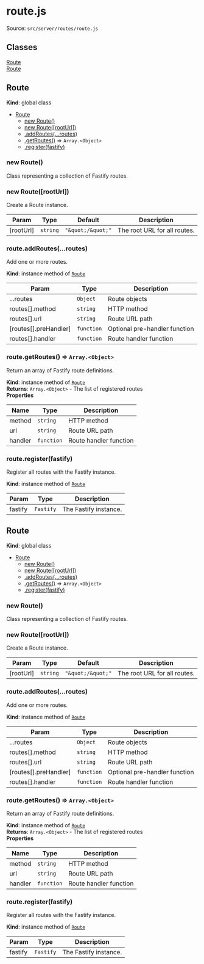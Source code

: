 # route.js

Source: `src/server/routes/route.js`

## Classes

<dl>
<dt><a href="#Route">Route</a></dt>
<dd></dd>
<dt><a href="#Route">Route</a></dt>
<dd></dd>
</dl>

<a name="Route"></a>

## Route
**Kind**: global class  

* [Route](#Route)
    * [new Route()](#new_Route_new)
    * [new Route([rootUrl])](#new_Route_new)
    * [.addRoutes(...routes)](#Route+addRoutes)
    * [.getRoutes()](#Route+getRoutes) ⇒ <code>Array.&lt;Object&gt;</code>
    * [.register(fastify)](#Route+register)

<a name="new_Route_new"></a>

### new Route()
Class representing a collection of Fastify routes.

<a name="new_Route_new"></a>

### new Route([rootUrl])
Create a Route instance.


| Param | Type | Default | Description |
| --- | --- | --- | --- |
| [rootUrl] | <code>string</code> | <code>&quot;\&quot;/\&quot;&quot;</code> | The root URL for all routes. |

<a name="Route+addRoutes"></a>

### route.addRoutes(...routes)
Add one or more routes.

**Kind**: instance method of [<code>Route</code>](#Route)  

| Param | Type | Description |
| --- | --- | --- |
| ...routes | <code>Object</code> | Route objects |
| routes[].method | <code>string</code> | HTTP method |
| routes[].url | <code>string</code> | Route URL path |
| [routes[].preHandler] | <code>function</code> | Optional pre-handler function |
| routes[].handler | <code>function</code> | Route handler function |

<a name="Route+getRoutes"></a>

### route.getRoutes() ⇒ <code>Array.&lt;Object&gt;</code>
Return an array of Fastify route definitions.

**Kind**: instance method of [<code>Route</code>](#Route)  
**Returns**: <code>Array.&lt;Object&gt;</code> - The list of registered routes  
**Properties**

| Name | Type | Description |
| --- | --- | --- |
| method | <code>string</code> | HTTP method |
| url | <code>string</code> | Route URL path |
| handler | <code>function</code> | Route handler function |

<a name="Route+register"></a>

### route.register(fastify)
Register all routes with the Fastify instance.

**Kind**: instance method of [<code>Route</code>](#Route)  

| Param | Type | Description |
| --- | --- | --- |
| fastify | <code>Fastify</code> | The Fastify instance. |

<a name="Route"></a>

## Route
**Kind**: global class  

* [Route](#Route)
    * [new Route()](#new_Route_new)
    * [new Route([rootUrl])](#new_Route_new)
    * [.addRoutes(...routes)](#Route+addRoutes)
    * [.getRoutes()](#Route+getRoutes) ⇒ <code>Array.&lt;Object&gt;</code>
    * [.register(fastify)](#Route+register)

<a name="new_Route_new"></a>

### new Route()
Class representing a collection of Fastify routes.

<a name="new_Route_new"></a>

### new Route([rootUrl])
Create a Route instance.


| Param | Type | Default | Description |
| --- | --- | --- | --- |
| [rootUrl] | <code>string</code> | <code>&quot;\&quot;/\&quot;&quot;</code> | The root URL for all routes. |

<a name="Route+addRoutes"></a>

### route.addRoutes(...routes)
Add one or more routes.

**Kind**: instance method of [<code>Route</code>](#Route)  

| Param | Type | Description |
| --- | --- | --- |
| ...routes | <code>Object</code> | Route objects |
| routes[].method | <code>string</code> | HTTP method |
| routes[].url | <code>string</code> | Route URL path |
| [routes[].preHandler] | <code>function</code> | Optional pre-handler function |
| routes[].handler | <code>function</code> | Route handler function |

<a name="Route+getRoutes"></a>

### route.getRoutes() ⇒ <code>Array.&lt;Object&gt;</code>
Return an array of Fastify route definitions.

**Kind**: instance method of [<code>Route</code>](#Route)  
**Returns**: <code>Array.&lt;Object&gt;</code> - The list of registered routes  
**Properties**

| Name | Type | Description |
| --- | --- | --- |
| method | <code>string</code> | HTTP method |
| url | <code>string</code> | Route URL path |
| handler | <code>function</code> | Route handler function |

<a name="Route+register"></a>

### route.register(fastify)
Register all routes with the Fastify instance.

**Kind**: instance method of [<code>Route</code>](#Route)  

| Param | Type | Description |
| --- | --- | --- |
| fastify | <code>Fastify</code> | The Fastify instance. |

